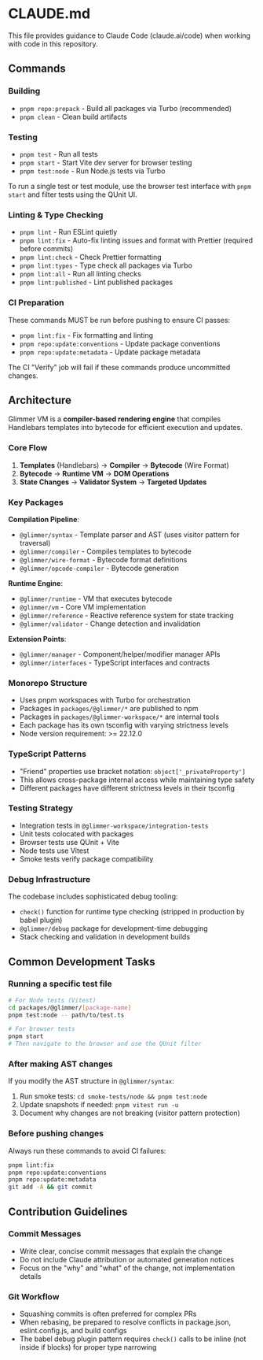 # CLAUDE.md

This file provides guidance to Claude Code (claude.ai/code) when working with code in this repository.

## Commands

### Building

- `pnpm repo:prepack` - Build all packages via Turbo (recommended)
- `pnpm clean` - Clean build artifacts

### Testing

- `pnpm test` - Run all tests
- `pnpm start` - Start Vite dev server for browser testing
- `pnpm test:node` - Run Node.js tests via Turbo

To run a single test or test module, use the browser test interface with `pnpm start` and filter tests using the QUnit UI.

### Linting & Type Checking

- `pnpm lint` - Run ESLint quietly
- `pnpm lint:fix` - Auto-fix linting issues and format with Prettier (required before commits)
- `pnpm lint:check` - Check Prettier formatting
- `pnpm lint:types` - Type check all packages via Turbo
- `pnpm lint:all` - Run all linting checks
- `pnpm lint:published` - Lint published packages

### CI Preparation

These commands MUST be run before pushing to ensure CI passes:
- `pnpm lint:fix` - Fix formatting and linting
- `pnpm repo:update:conventions` - Update package conventions
- `pnpm repo:update:metadata` - Update package metadata

The CI "Verify" job will fail if these commands produce uncommitted changes.

## Architecture

Glimmer VM is a **compiler-based rendering engine** that compiles Handlebars templates into bytecode for efficient execution and updates.

### Core Flow

1. **Templates** (Handlebars) → **Compiler** → **Bytecode** (Wire Format)
2. **Bytecode** → **Runtime VM** → **DOM Operations**
3. **State Changes** → **Validator System** → **Targeted Updates**

### Key Packages

**Compilation Pipeline**:
- `@glimmer/syntax` - Template parser and AST (uses visitor pattern for traversal)
- `@glimmer/compiler` - Compiles templates to bytecode
- `@glimmer/wire-format` - Bytecode format definitions
- `@glimmer/opcode-compiler` - Bytecode generation

**Runtime Engine**:
- `@glimmer/runtime` - VM that executes bytecode
- `@glimmer/vm` - Core VM implementation
- `@glimmer/reference` - Reactive reference system for state tracking
- `@glimmer/validator` - Change detection and invalidation

**Extension Points**:
- `@glimmer/manager` - Component/helper/modifier manager APIs
- `@glimmer/interfaces` - TypeScript interfaces and contracts

### Monorepo Structure

- Uses pnpm workspaces with Turbo for orchestration
- Packages in `packages/@glimmer/*` are published to npm
- Packages in `packages/@glimmer-workspace/*` are internal tools
- Each package has its own tsconfig with varying strictness levels
- Node version requirement: >= 22.12.0

### TypeScript Patterns

- "Friend" properties use bracket notation: `object['_privateProperty']`
- This allows cross-package internal access while maintaining type safety
- Different packages have different strictness levels in their tsconfig

### Testing Strategy

- Integration tests in `@glimmer-workspace/integration-tests`
- Unit tests colocated with packages
- Browser tests use QUnit + Vite
- Node tests use Vitest
- Smoke tests verify package compatibility

### Debug Infrastructure

The codebase includes sophisticated debug tooling:
- `check()` function for runtime type checking (stripped in production by babel plugin)
- `@glimmer/debug` package for development-time debugging
- Stack checking and validation in development builds

## Common Development Tasks

### Running a specific test file

```bash
# For Node tests (Vitest)
cd packages/@glimmer/[package-name]
pnpm test:node -- path/to/test.ts

# For browser tests
pnpm start
# Then navigate to the browser and use the QUnit filter
```

### After making AST changes

If you modify the AST structure in `@glimmer/syntax`:
1. Run smoke tests: `cd smoke-tests/node && pnpm test:node`
2. Update snapshots if needed: `pnpm vitest run -u`
3. Document why changes are not breaking (visitor pattern protection)

### Before pushing changes

Always run these commands to avoid CI failures:
```bash
pnpm lint:fix
pnpm repo:update:conventions
pnpm repo:update:metadata
git add -A && git commit
```

## Contribution Guidelines

### Commit Messages

- Write clear, concise commit messages that explain the change
- Do not include Claude attribution or automated generation notices
- Focus on the "why" and "what" of the change, not implementation details

### Git Workflow

- Squashing commits is often preferred for complex PRs
- When rebasing, be prepared to resolve conflicts in package.json, eslint.config.js, and build configs
- The babel debug plugin pattern requires `check()` calls to be inline (not inside if blocks) for proper type narrowing